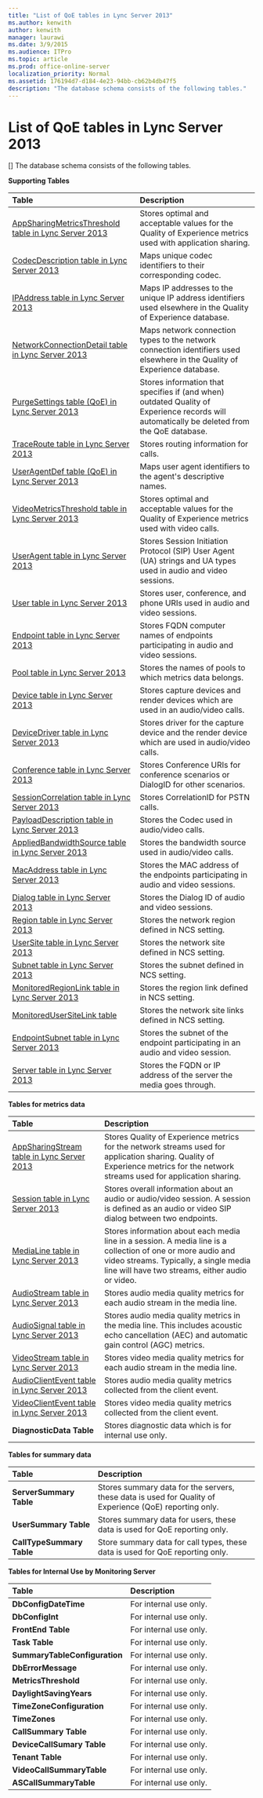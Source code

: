 ```yaml
---
title: "List of QoE tables in Lync Server 2013"
ms.author: kenwith
author: kenwith
manager: laurawi
ms.date: 3/9/2015
ms.audience: ITPro
ms.topic: article
ms.prod: office-online-server
localization_priority: Normal
ms.assetid: 176194d7-d184-4e23-94bb-cb62b4db47f5
description: "The database schema consists of the following tables."
---
```


# List of QoE tables in Lync Server 2013
[]
The database schema consists of the following tables. 
  
 **Supporting Tables**
  
|****Table****|****Description****|
|:-----|:-----|
|[AppSharingMetricsThreshold table in Lync Server 2013](appsharingmetricsthreshold-table.md) <br/> |Stores optimal and acceptable values for the Quality of Experience metrics used with application sharing.  <br/> |
|[CodecDescription table in Lync Server 2013](codecdescription-table.md) <br/> |Maps unique codec identifiers to their corresponding codec.  <br/> |
|[IPAddress table in Lync Server 2013](ipaddress-table.md) <br/> |Maps IP addresses to the unique IP address identifiers used elsewhere in the Quality of Experience database.  <br/> |
|[NetworkConnectionDetail table in Lync Server 2013](networkconnectiondetail-table.md) <br/> |Maps network connection types to the network connection identifiers used elsewhere in the Quality of Experience database.  <br/> |
|[PurgeSettings table (QoE) in Lync Server 2013](purgesettings-table-qoe.md) <br/> |Stores information that specifies if (and when) outdated Quality of Experience records will automatically be deleted from the QoE database.  <br/> |
|[TraceRoute table in Lync Server 2013](traceroute-table.md) <br/> |Stores routing information for calls.  <br/> |
|[UserAgentDef table (QoE) in Lync Server 2013](useragentdef-table-qoe.md) <br/> |Maps user agent identifiers to the agent's descriptive names.  <br/> |
|[VideoMetricsThreshold table in Lync Server 2013](videometricsthreshold-table.md) <br/> |Stores optimal and acceptable values for the Quality of Experience metrics used with video calls.  <br/> |
|[UserAgent table in Lync Server 2013](useragent-table.md) <br/> |Stores Session Initiation Protocol (SIP) User Agent (UA) strings and UA types used in audio and video sessions.  <br/> |
|[User table in Lync Server 2013](user-table.md) <br/> |Stores user, conference, and phone URIs used in audio and video sessions.  <br/> |
|[Endpoint table in Lync Server 2013](endpoint-table.md) <br/> |Stores FQDN computer names of endpoints participating in audio and video sessions.  <br/> |
|[Pool table in Lync Server 2013](pool-table.md) <br/> |Stores the names of pools to which metrics data belongs.  <br/> |
|[Device table in Lync Server 2013](device-table.md) <br/> |Stores capture devices and render devices which are used in an audio/video calls.  <br/> |
|[DeviceDriver table in Lync Server 2013](devicedriver-table.md) <br/> |Stores driver for the capture device and the render device which are used in audio/video calls.  <br/> |
|[Conference table in Lync Server 2013](conference-table.md) <br/> |Stores Conference URIs for conference scenarios or DialogID for other scenarios.  <br/> |
|[SessionCorrelation table in Lync Server 2013](sessioncorrelation-table.md) <br/> |Stores CorrelationID for PSTN calls.  <br/> |
|[PayloadDescription table in Lync Server 2013](payloaddescription-table.md) <br/> |Stores the Codec used in audio/video calls.  <br/> |
|[AppliedBandwidthSource table in Lync Server 2013](appliedbandwidthsource-table.md) <br/> |Stores the bandwidth source used in audio/video calls.  <br/> |
|[MacAddress table in Lync Server 2013](macaddress-table.md) <br/> |Stores the MAC address of the endpoints participating in audio and video sessions.  <br/> |
|[Dialog table in Lync Server 2013](dialog-table.md) <br/> |Stores the Dialog ID of audio and video sessions.  <br/> |
|[Region table in Lync Server 2013](region-table.md) <br/> |Stores the network region defined in NCS setting.  <br/> |
|[UserSite table in Lync Server 2013](usersite-table.md) <br/> |Stores the network site defined in NCS setting.  <br/> |
|[Subnet table in Lync Server 2013](subnet-table.md) <br/> |Stores the subnet defined in NCS setting.  <br/> |
|[MonitoredRegionLink table in Lync Server 2013](monitoredregionlink-table.md) <br/> |Stores the region link defined in NCS setting.  <br/> |
|[MonitoredUserSiteLink table](monitoredusersitelink-table.md) <br/> |Stores the network site links defined in NCS setting.  <br/> |
|[EndpointSubnet table in Lync Server 2013](endpointsubnet-table.md) <br/> |Stores the subnet of the endpoint participating in an audio and video session.  <br/> |
|[Server table in Lync Server 2013](server-table.md) <br/> |Stores the FQDN or IP address of the server the media goes through.  <br/> |
   
 **Tables for metrics data**
  
|****Table****|****Description****|
|:-----|:-----|
|[AppSharingStream table in Lync Server 2013](appsharingstream-table.md) <br/> |Stores Quality of Experience metrics for the network streams used for application sharing. Quality of Experience metrics for the network streams used for application sharing.  <br/> |
|[Session table in Lync Server 2013](session-table.md) <br/> |Stores overall information about an audio or audio/video session. A session is defined as an audio or video SIP dialog between two endpoints.  <br/> |
|[MediaLine table in Lync Server 2013](medialine-table.md) <br/> |Stores information about each media line in a session. A media line is a collection of one or more audio and video streams. Typically, a single media line will have two streams, either audio or video.  <br/> |
|[AudioStream table in Lync Server 2013](audiostream-table.md) <br/> |Stores audio media quality metrics for each audio stream in the media line.  <br/> |
|[AudioSignal table in Lync Server 2013](audiosignal-table.md) <br/> |Stores audio media quality metrics in the media line. This includes acoustic echo cancellation (AEC) and automatic gain control (AGC) metrics.  <br/> |
|[VideoStream table in Lync Server 2013](videostream-table.md) <br/> |Stores video media quality metrics for each audio stream in the media line.  <br/> |
|[AudioClientEvent table in Lync Server 2013](audioclientevent-table.md) <br/> |Stores audio media quality metrics collected from the client event.  <br/> |
|[VideoClientEvent table in Lync Server 2013](videoclientevent-table.md) <br/> |Stores video media quality metrics collected from the client event.  <br/> |
|**DiagnosticData Table** <br/> |Stores diagnostic data which is for internal use only.  <br/> |
   
 **Tables for summary data**
  
|****Table****|****Description****|
|:-----|:-----|
|**ServerSummary Table** <br/> |Stores summary data for the servers, these data is used for Quality of Experience (QoE) reporting only.  <br/> |
|**UserSummary Table** <br/> |Stores summary data for users, these data is used for QoE reporting only.  <br/> |
|**CallTypeSummary Table** <br/> |Store summary data for call types, these data is used for QoE reporting only.  <br/> |
   
 **Tables for Internal Use by Monitoring Server**
  
|****Table****|****Description****|
|:-----|:-----|
|**DbConfigDateTime** <br/> |For internal use only.  <br/> |
|**DbConfigInt** <br/> |For internal use only.  <br/> |
|**FrontEnd Table** <br/> |For internal use only.  <br/> |
|**Task Table** <br/> |For internal use only.  <br/> |
|**SummaryTableConfiguration** <br/> |For internal use only.  <br/> |
|**DbErrorMessage** <br/> |For internal use only.  <br/> |
|**MetricsThreshold** <br/> |For internal use only.  <br/> |
|**DaylightSavingYears** <br/> |For internal use only.  <br/> |
|**TimeZoneConfiguration** <br/> |For internal use only.  <br/> |
|**TimeZones** <br/> |For internal use only.  <br/> |
|**CallSummary Table** <br/> |For internal use only.  <br/> |
|**DeviceCallSumary Table** <br/> |For internal use only.  <br/> |
|**Tenant Table** <br/> |For internal use only.  <br/> |
|**VideoCallSummaryTable** <br/> |For internal use only.  <br/> |
|**ASCallSummaryTable** <br/> |For internal use only.  <br/> |
   

